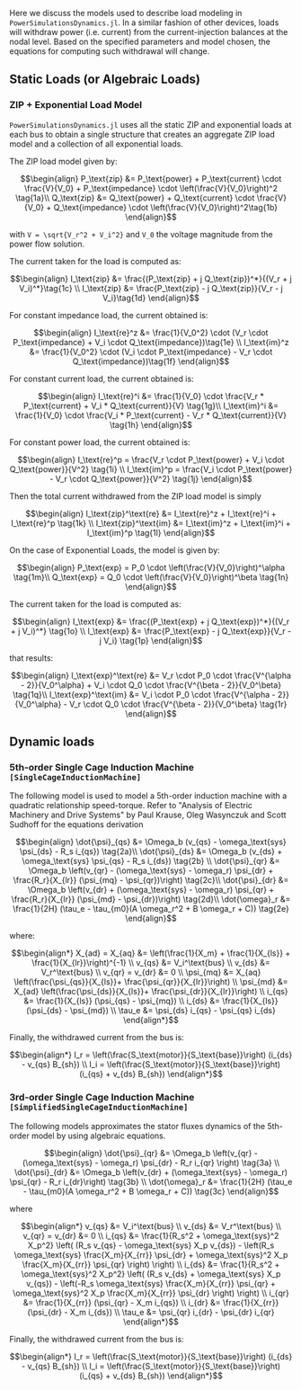 Here we discuss the models used to describe load modeling in `PowerSimulationsDynamics.jl`. 
In a similar fashion of other devices, loads will withdraw power (i.e. current) from the current-injection balances at the nodal level. Based on the specified parameters and model chosen, the equations for computing such withdrawal will change.

## Static Loads (or Algebraic Loads)

### ZIP + Exponential Load Model

`PowerSimulationsDynamics.jl` uses all the static ZIP and exponential loads at each bus to obtain a single structure that creates an aggregate ZIP load model and a collection of all exponential loads.

The ZIP load model given by:

```math
\begin{align}
P_\text{zip} &= P_\text{power} + P_\text{current} \cdot \frac{V}{V_0} + P_\text{impedance} \cdot \left(\frac{V}{V_0}\right)^2 \tag{1a}\\
Q_\text{zip} &= Q_\text{power} + Q_\text{current}  \cdot \frac{V}{V_0} + Q_\text{impedance} \cdot \left(\frac{V}{V_0}\right)^2\tag{1b}
\end{align}
```

with ``V = \sqrt{V_r^2 + V_i^2}`` and ``V_0`` the voltage magnitude from the power flow solution.

The current taken for the load is computed as:

```math
\begin{align}
I_\text{zip} &= \frac{(P_\text{zip} + j Q_\text{zip})^*}{(V_r + j V_i)^*}\tag{1c} \\
I_\text{zip} &= \frac{P_\text{zip} - j Q_\text{zip}}{V_r - j V_i}\tag{1d}
\end{align}
```

For constant impedance load, the current obtained is:

```math
\begin{align}
I_\text{re}^z &= \frac{1}{V_0^2} \cdot (V_r \cdot P_\text{impedance} + V_i \cdot Q_\text{impedance})\tag{1e} \\
I_\text{im}^z &= \frac{1}{V_0^2} \cdot (V_i \cdot P_\text{impedance} - V_r \cdot Q_\text{impedance})\tag{1f}
\end{align}
```

For constant current load, the current obtained is:

```math
\begin{align}
I_\text{re}^i  &= \frac{1}{V_0} \cdot \frac{V_r * P_\text{current} + V_i * Q_\text{current}}{V} \tag{1g}\\
I_\text{im}^i  &= \frac{1}{V_0} \cdot \frac{V_i * P_\text{current} - V_r * Q_\text{current}}{V} \tag{1h}
\end{align}
```

For constant power load, the current obtained is:

```math
\begin{align}
I_\text{re}^p  =  \frac{V_r \cdot P_\text{power} + V_i \cdot Q_\text{power}}{V^2} \tag{1i} \\
I_\text{im}^p =  \frac{V_i \cdot P_\text{power} - V_r \cdot Q_\text{power}}{V^2} \tag{1j}
\end{align}
```

Then the total current withdrawed from the ZIP load model is simply
```math
\begin{align}
I_\text{zip}^\text{re}  &=  I_\text{re}^z + I_\text{re}^i + I_\text{re}^p \tag{1k} \\
I_\text{zip}^\text{im}  &=  I_\text{im}^z + I_\text{im}^i + I_\text{im}^p \tag{1l}
\end{align}
```

On the case of Exponential Loads, the model is given by:

```math
\begin{align}
P_\text{exp} = P_0 \cdot \left(\frac{V}{V_0}\right)^\alpha \tag{1m}\\
Q_\text{exp} = Q_0 \cdot \left(\frac{V}{V_0}\right)^\beta \tag{1n}
\end{align}
```

The current taken for the load is computed as:
```math
\begin{align}
I_\text{exp} &= \frac{(P_\text{exp} + j Q_\text{exp})^*}{(V_r + j V_i)^*} \tag{1o} \\
I_\text{exp} &= \frac{P_\text{exp} - j Q_\text{exp}}{V_r - j V_i} \tag{1p}
\end{align}
```

that results:
```math
\begin{align}
I_\text{exp}^\text{re}  &= V_r \cdot P_0 \cdot \frac{V^{\alpha - 2}}{V_0^\alpha} + V_i \cdot Q_0 \cdot \frac{V^{\beta - 2}}{V_0^\beta} \tag{1q}\\
I_\text{exp}^\text{im}  &= V_i \cdot P_0 \cdot \frac{V^{\alpha - 2}}{V_0^\alpha} - V_r \cdot Q_0 \cdot \frac{V^{\beta - 2}}{V_0^\beta} \tag{1r}
\end{align}
```

## Dynamic loads

### 5th-order Single Cage Induction Machine ```[SingleCageInductionMachine]```

The following model is used to model a 5th-order induction machine with a quadratic relationship speed-torque.
Refer to "Analysis of Electric Machinery and Drive Systems" by Paul Krause, Oleg Wasynczuk and Scott Sudhoff for the equations derivation

```math
\begin{align}
\dot{\psi}_{qs} &= \Omega_b (v_{qs} - \omega_\text{sys} \psi_{ds} - R_s i_{qs}) \tag{2a}\\
\dot{\psi}_{ds} &= \Omega_b (v_{ds} + \omega_\text{sys} \psi_{qs} - R_s i_{ds}) \tag{2b} \\
\dot{\psi}_{qr} &= \Omega_b \left(v_{qr} - (\omega_\text{sys} - \omega_r) \psi_{dr} + \frac{R_r}{X_{lr}} (\psi_{mq} - \psi_{qr})\right) \tag{2c}\\
\dot{\psi}_{dr} &= \Omega_b \left(v_{dr} + (\omega_\text{sys} - \omega_r) \psi_{qr} + \frac{R_r}{X_{lr}} (\psi_{md} - \psi_{dr})\right) \tag{2d}\\
\dot{\omega}_r &= \frac{1}{2H} (\tau_e - \tau_{m0}(A \omega_r^2 + B \omega_r + C)) \tag{2e}
\end{align}
```

where:

```math
\begin{align*}
X_{ad} = X_{aq} &= \left(\frac{1}{X_m} + \frac{1}{X_{ls}} + \frac{1}{X_{lr}}\right)^{-1} \\
v_{qs} &= V_i^\text{bus} \\
v_{ds} &= V_r^\text{bus} \\
v_{qr} = v_{dr} &= 0 \\
\psi_{mq} &= X_{aq} \left(\frac{\psi_{qs}}{X_{ls}}+ \frac{\psi_{qr}}{X_{lr}}\right) \\
\psi_{md} &= X_{ad} \left(\frac{\psi_{ds}}{X_{ls}}+ \frac{\psi_{dr}}{X_{lr}}\right) \\
i_{qs} &= \frac{1}{X_{ls}} (\psi_{qs} - \psi_{mq}) \\
i_{ds} &= \frac{1}{X_{ls}} (\psi_{ds} - \psi_{md}) \\
\tau_e &= \psi_{ds} i_{qs} - \psi_{qs} i_{ds} 
\end{align*}
```

Finally, the withdrawed current from the bus is:
```math
\begin{align*}
I_r = \left(\frac{S_\text{motor}}{S_\text{base}}\right) (i_{ds} - v_{qs} B_{sh}) \\
I_i = \left(\frac{S_\text{motor}}{S_\text{base}}\right) (i_{qs} + v_{ds} B_{sh}) 
\end{align*}
```

### 3rd-order Single Cage Induction Machine ```[SimplifiedSingleCageInductionMachine]```

The following models approximates the stator fluxes dynamics of the 5th-order model by using algebraic equations.

```math
\begin{align}
\dot{\psi}_{qr} &= \Omega_b \left(v_{qr} - (\omega_\text{sys} - \omega_r) \psi_{dr} - R_r i_{qr} \right) \tag{3a} \\
\dot{\psi}_{dr} &= \Omega_b \left(v_{dr} + (\omega_\text{sys} - \omega_r) \psi_{qr} - R_r i_{dr}\right) \tag{3b} \\
\dot{\omega}_r &= \frac{1}{2H} (\tau_e - \tau_{m0}(A \omega_r^2 + B \omega_r + C)) \tag{3c}
\end{align}
```

where
```math
\begin{align*}
v_{qs} &= V_i^\text{bus} \\
v_{ds} &= V_r^\text{bus} \\
v_{qr} = v_{dr} &= 0 \\
i_{qs} &= \frac{1}{R_s^2 + \omega_\text{sys}^2 X_p^2} \left( (R_s v_{qs} - \omega_\text{sys} X_p v_{ds}) - \left(R_s \omega_\text{sys} \frac{X_m}{X_{rr}} \psi_{dr} + \omega_\text{sys}^2 X_p \frac{X_m}{X_{rr}} \psi_{qr} \right) \right) \\
i_{ds} &= \frac{1}{R_s^2 + \omega_\text{sys}^2 X_p^2} \left( (R_s v_{ds} + \omega_\text{sys} X_p v_{qs}) - \left(-R_s \omega_\text{sys} \frac{X_m}{X_{rr}} \psi_{qr} + \omega_\text{sys}^2 X_p \frac{X_m}{X_{rr}} \psi_{dr} \right) \right) \\
i_{qr} &= \frac{1}{X_{rr}} (\psi_{qr} - X_m i_{qs}) \\
i_{dr} &= \frac{1}{X_{rr}} (\psi_{dr} - X_m i_{ds}) \\
\tau_e &= \psi_{qr} i_{dr} - \psi_{dr} i_{qr} 
\end{align*}
```

Finally, the withdrawed current from the bus is:
```math
\begin{align*}
I_r = \left(\frac{S_\text{motor}}{S_\text{base}}\right) (i_{ds} - v_{qs} B_{sh}) \\
I_i = \left(\frac{S_\text{motor}}{S_\text{base}}\right) (i_{qs} + v_{ds} B_{sh}) 
\end{align*}
```